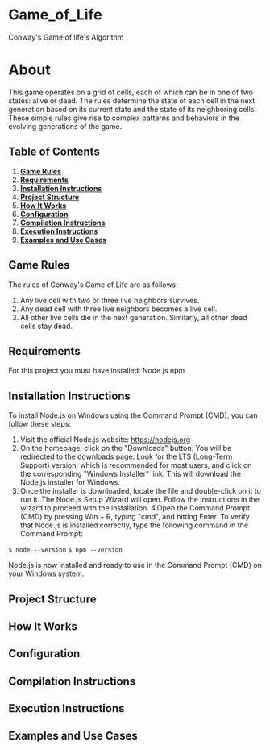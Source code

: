 # Game_of_Life
Conway's Game of life's Algorithm 

# About 
This game operates on a grid of cells, each of which can be in one of two states: alive or dead. 
The rules determine the state of each cell in the next generation based on its current state and the state of its neighboring cells. 
These simple rules give rise to complex patterns and behaviors in the evolving generations of the game.

## Table of Contents
1. [**Game Rules**](#1-game-rules)
2. [**Requirements**](#2-requirements)
3. [**Installation Instructions**](#3-installation-instructions)
4. [**Project Structure**](#4-project-structure)
5. [**How It Works**](#5-how-it-works)
6. [**Configuration**](#6-configuration)
7. [**Compilation Instructions**](#7-compilation-instructions)
8. [**Execution Instructions**](#8-execution-instructions)
9. [**Examples and Use Cases**](#9-examples-and-use-cases)


## Game Rules <a name="game-rules"></a>
The rules of Conway's Game of Life are as follows:

1. Any live cell with two or three live neighbors survives.
2. Any dead cell with three live neighbors becomes a live cell.
3. All other live cells die in the next generation. Similarly, all other dead cells stay dead.

## Requirements <a name="requirements"></a>
For this project you must have installed: 
Node.js
npm

## Installation Instructions <a name="installation-instructions"></a>
To install Node.js on Windows using the Command Prompt (CMD), you can follow these steps:

1. Visit the official Node.js website: https://nodejs.org
2. On the homepage, click on the "Downloads" button.
You will be redirected to the downloads page. Look for the LTS (Long-Term Support) version, which is recommended for most users, and click on the corresponding "Windows Installer" link. This will download the Node.js installer for Windows.
3. Once the installer is downloaded, locate the file and double-click on it to run it.
The Node.js Setup Wizard will open. Follow the instructions in the wizard to proceed with the installation.
4.Open the Command Prompt (CMD) by pressing Win + R, typing "cmd", and hitting Enter.
To verify that Node.js is installed correctly, type the following command in the Command Prompt:

`$ node --version`
`$ npm --version`

Node.js is now installed and ready to use in the Command Prompt (CMD) on your Windows system.

## Project Structure <a name="project-structure"></a>


## How It Works <a name="how-it-works"></a>


## Configuration <a name="configuration"></a>

## Compilation Instructions <a name="compilation-instructions"></a>

## Execution Instructions <a name="execution-instructions"></a>

## Examples and Use Cases <a name="examples-and-use-cases"></a>
